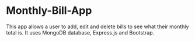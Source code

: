 # Monthly-Bill-App
This app allows a user to add, edit and delete bills to see what their monthly total is. It uses MongoDB database, Express.js and Bootstrap.
